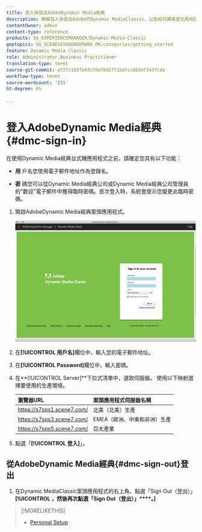 ```yaml
---
title: 登入與登出AdobeDynamic Media經典
description: 瞭解登入與登出Adobe的Dynamic MediaClassic，以及如何連接至北美地區(NA)或歐洲、中東、非洲(EMEA)或亞太地區(APAC)的生產環境伺服器。
contentOwner: admin
content-type: reference
products: SG_EXPERIENCEMANAGER/Dynamic-Media-Classic
geptopics: SG_SCENESEVENONDEMAND_PK/categories/getting_started
feature: Dynamic Media Classic
role: Administrator,Business Practitioner
translation-type: tm+mt
source-git-commit: e727c1b5fb43c7def842ff1bafcc8b3ef3437cde
workflow-type: tm+mt
source-wordcount: '231'
ht-degree: 6%

---
```



<!-- UPDATE THIS TOPIC AFTER DECEMBER 31, 2020!!!!! -->

# 登入AdobeDynamic Media經典{#dmc-sign-in}

在使用Dynamic Media經典台式機應用程式之前，請確定您具有以下功能：

* **用**
戶名您使用電子郵件地址作為登錄名。

* **密**
碼您可以從Dynamic Media經典公司或Dynamic Media經典公司管理員的&quot;歡迎&quot;電子郵件中獲得臨時密碼。首次登入時，系統會提示您變更此臨時密碼。

1. 開啟AdobeDynamic Media經典案頭應用程式。

   ![Dynamic Media經典登入](/help/assets/dmclassic-login1.png)

1. 在&#x200B;**[!UICONTROL 用戶名]**&#x200B;欄位中，輸入您的電子郵件地址。
1. 在&#x200B;**[!UICONTROL Password]**&#x200B;欄位中，輸入密碼。
1. 在&#x200B;**[!UICONTROL Server]**下拉式清單中，選取伺服器。
使用以下映射選擇要使用的生產環境。

   | 瀏覽器URL | 案頭應用程式伺服器名稱 |
   |---|---|
   | https://s7sps1.scene7.com/ | 北美（北美）生產 |
   | https://s7sps3.scene7.com/ | EMEA（歐洲、中東和非洲）生產 |
   | https://s7sps5.scene7.com/ | 亞太產業 |

1. 點選「**[!UICONTROL 登入]**」。

## 從AdobeDynamic Media經典{#dmc-sign-out}登出

1. 在Dynamic MediaClassic案頭應用程式的右上角，點選「Sign Out（登出）」**[!UICONTROL ，然後再次點選「Sign Out（登出）」****。]**

>[!MORELIKETHIS]
>
>* [Personal Setup](personal-setup.md#personal_setup)

